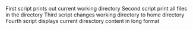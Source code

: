 First script prints out current working directory
Second script print all files in the directory
Third script changes working directory to home directory
Fourth script displays current diresctory content in long format
